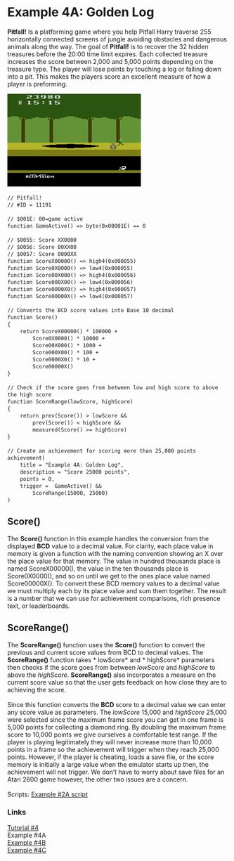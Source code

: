 # Example 4A: Golden Log
**Pitfall!** Is a platforming game where you help Pitfall Harry traverse 255 horizontally connected screens of jungle avoiding obstacles and dangerous animals along the way.  The goal of **Pitfall!** is to recover the 32 hidden treasures before the 20:00 time limit expires. Each collected treasure increases the score between 2,000 and 5,000 points depending on the treasure type.  The player will lose points by touching a log or falling down into a pit.  This makes the players score an excellent measure of how a player is preforming.
 
![Pitfall Harry about to collect a Money Bag](Pitfall_Golden_Log.png)
```
// Pitfall!
// #ID = 11191

// $001E: 00=game active
function GameActive() => byte(0x00001E) == 0

// $0055: Score XX0000
// $0056: Score 00XX00
// $0057: Score 0000XX
function ScoreX00000() => high4(0x000055)
function Score0X0000() => low4(0x000055)
function Score00X000() => high4(0x000056)
function Score000X00() => low4(0x000056)
function Score0000X0() => high4(0x000057)
function Score00000X() => low4(0x000057)

// Converts the BCD score values into Base 10 decimal
function Score()
{
    return ScoreX00000() * 100000 +
        Score0X0000() * 10000 +
        Score00X000() * 1000 +
        Score000X00() * 100 +
        Score0000X0() * 10 +
        Score00000X()
}

// Check if the score goes from between low and high score to above the high score
function ScoreRange(lowScore, highScore)
{
    return prev(Score()) > lowScore &&
        prev(Score()) < highScore &&
        measured(Score() >= highScore)
}

// Create an achievement for scoring more than 25,000 points
achievement(
    title = "Example 4A: Golden Log", 
    description = "Score 25000 points", 
    points = 0,
    trigger =  GameActive() && 
        ScoreRange(15000, 25000)
) 
```
## Score()
The **Score()** function in this example handles the conversion from the displayed **BCD** value to a decimal value.  For clarity, each place value in memory is given a function with the naming convention showing an X over the place value for that memory.  The value in hundred thousands place is named ScoreX00000(), the value in the ten thousands place is Score0X0000(), and so on until we get to the ones place value named Score00000X().  To convert these BCD memory values to a decimal value we must multiply each by its place value and sum them together. The result is a number that we can use for achievement comparisons, rich presence text, or leaderboards.
## ScoreRange()
The **ScoreRange()** function uses the **Score()** function to convert the previous and current score values from BCD to decimal values.  The **ScoreRange()** function takes * lowScore* and * highScore* parameters then checks if the score goes from between *lowScore* and *highScore* to above the *highScore*.  **ScoreRange()** also incorporates a measure on the current score value so that the user gets feedback on how close they are to achieving the score. <br>
<br>
Since this function converts the **BCD** score to a decimal value we can enter any score value as parameters.  The *lowScore* 15,000 and *highScore* 25,000 were selected since the maximum frame score you can get in one frame is 5,000 points for collecting a diamond ring. By doubling the maximum frame score to 10,000 points we give ourselves a comfortable test range.  If the player is playing legitimately they will never increase more than 10,000 points in a frame so the achievement will trigger when they reach 25,000 points.  However, if the player is cheating, loads a save file, or the score memory is initially a large value when the emulator starts up then, the achievement will not trigger.  We don’t have to worry about save files for an Atari 2600 game however, the other two issues are a concern.<br>
<br>
Scripts: [Example #2A script](Example_4A_Pitfall!.rascript)<br>
### Links
[Tutorial #4](readme.md) <br>
Example #4A<br>
[Example #4B](Example_4B.md) <br>
[Example #4C](Example_4C.md) <br>